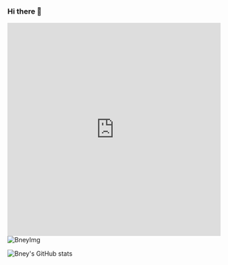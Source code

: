### Hi there 👋

<iframe src="https://giphy.com/embed/ccv6bzv2rNoBMEKZw4" width="480" height="480" frameBorder="0" class="giphy-embed" allowFullScreen></iframe>

<img src="https://github-readme-stats.vercel.app/api/top-langs?username=Bney28&show_icons=true&theme=cobalt&locale=en&layout=compact" alt="BneyImg" />


![Bney's GitHub stats](https://github-readme-stats.vercel.app/api?username=Bney28&show_icons=true&theme=cobalt)<br/>

<!--
**Bney28/Bney28** is a ✨ _special_ ✨ repository because its `README.md` (this file) appears on your GitHub profile.

Here are some ideas to get you started:

- 🔭 I’m currently working on ...
- 🌱 I’m currently learning ...
- 👯 I’m looking to collaborate on ...
- 🤔 I’m looking for help with ...
- 💬 Ask me about ...
- 📫 How to reach me: ...
- 😄 Pronouns: ...
- ⚡ Fun fact: ...
-->
